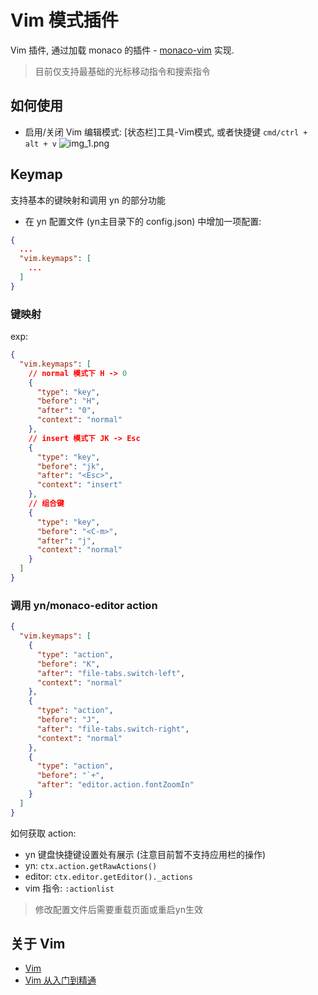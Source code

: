 # Vim 模式插件

Vim 插件, 通过加载 monaco 的插件 - [monaco-vim](https://github.com/brijeshb42/monaco-vim) 实现.

> 目前仅支持最基础的光标移动指令和搜索指令

## 如何使用
- 启用/关闭 Vim 编辑模式: [状态栏]工具-Vim模式, 或者快捷键 `cmd/ctrl + alt + v`
![img_1.png](https://registry.yank-note.com/cdn/yank-note-extension-vim-mode/1.1.0/img_1.png)

## Keymap
支持基本的键映射和调用 yn 的部分功能

- 在 yn 配置文件 (yn主目录下的 config.json) 中增加一项配置:
```json
{
  ...
  "vim.keymaps": [
    ...
  ]
}
```

### 键映射
exp:
```json
{
  "vim.keymaps": [
    // normal 模式下 H -> 0
    {
      "type": "key",
      "before": "H",
      "after": "0",
      "context": "normal"
    },
    // insert 模式下 JK -> Esc
    {
      "type": "key",
      "before": "jk",
      "after": "<Esc>",
      "context": "insert"
    },
    // 组合键
    {
      "type": "key",
      "before": "<C-m>",
      "after": "j",
      "context": "normal"
    }
  ]
}
```

### 调用 yn/monaco-editor action

```json
{
  "vim.keymaps": [
    {
      "type": "action",
      "before": "K",
      "after": "file-tabs.switch-left",
      "context": "normal"
    },
    {
      "type": "action",
      "before": "J",
      "after": "file-tabs.switch-right",
      "context": "normal"
    },
    {
      "type": "action",
      "before": "`+",
      "after": "editor.action.fontZoomIn"
    }
  ]
}
```

如何获取 action:
- yn 键盘快捷键设置处有展示 (注意目前暂不支持应用栏的操作)
- yn: `ctx.action.getRawActions()`
- editor: `ctx.editor.getEditor()._actions`
- vim 指令: `:actionlist`

> 修改配置文件后需要重载页面或重启yn生效

## 关于 Vim
- [Vim](https://www.vim.org/)
- [Vim 从入门到精通](https://github.com/wsdjeg/vim-galore-zh_cn)
